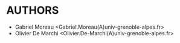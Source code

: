 # AUTHORS

 * Gabriel Moreau <Gabriel.Moreau(A)univ-grenoble-alpes.fr>
 * Olivier De Marchi <Olivier.De-Marchi(A)univ-grenoble-alpes.fr>
